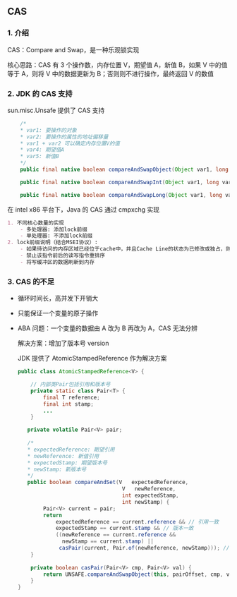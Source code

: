 ## CAS

### 1. 介绍

CAS：Compare and Swap，是一种乐观锁实现

核心思路：CAS 有 3 个操作数，内存位置 V，期望值 A，新值 B，如果 V 中的值等于 A，则将 V 中的数据更新为 B；否则则不进行操作，最终返回 V 的数值



### 2. JDK 的 CAS 支持

sun.misc.Unsafe 提供了 CAS 支持

``` java
    /*
    * var1: 要操作的对象
    * var2: 要操作的属性的地址偏移量
    * var1 + var2 可以确定内存位置V的值
    * var4: 期望值A
    * var5: 新值B
    */
    public final native boolean compareAndSwapObject(Object var1, long var2, Object var4, Object var5);

    public final native boolean compareAndSwapInt(Object var1, long var2, int var4, int var5);

    public final native boolean compareAndSwapLong(Object var1, long var2, long var4, long var6);
```



在 intel x86 平台下，Java 的 CAS 通过 cmpxchg 实现

``` markdown
1. 不同核心数量的实现
	- 多处理器: 添加lock前缀
	- 单处理器: 不添加lock前缀
2. lock前缀说明（结合MSEI协议）: 
	- 如果待访问的内存区域已经位于cache中，并且Cache Line的状态为已修改或独占，则直接更新(读写时  	   Cache Line会被锁定，其他CPU无法更新数据); 否则锁住总线进行更新
	- 禁止该指令前后的读写指令重排序
	- 将写缓冲区的数据刷新到内存
```



### 3. CAS 的不足

- 循环时间长，高并发下开销大

- 只能保证一个变量的原子操作

- ABA 问题：一个变量的数据由 A 改为 B 再改为 A，CAS 无法分辨

  解决方案：增加了版本号 version

  JDK 提供了 AtomicStampedReference 作为解决方案

  ``` java
  public class AtomicStampedReference<V> {
  
      // 内部类Pair包括引用和版本号
      private static class Pair<T> {
          final T reference;
          final int stamp;
          ...
      }
  
     private volatile Pair<V> pair;
     
     /*
     * expectedReference: 期望引用
     * newReference: 新值引用
     * expectedStamp: 期望版本号
     * newStamp: 新版本号
     */
     public boolean compareAndSet(V   expectedReference,
                                   V   newReference,
                                   int expectedStamp,
                                   int newStamp) {
          Pair<V> current = pair;
          return
              expectedReference == current.reference && // 引用一致
              expectedStamp == current.stamp && // 版本一致
              ((newReference == current.reference &&
                newStamp == current.stamp) ||
               casPair(current, Pair.of(newReference, newStamp))); // 设置新值
      }
      
      private boolean casPair(Pair<V> cmp, Pair<V> val) {
          return UNSAFE.compareAndSwapObject(this, pairOffset, cmp, val);
      }
  }
  ```

  